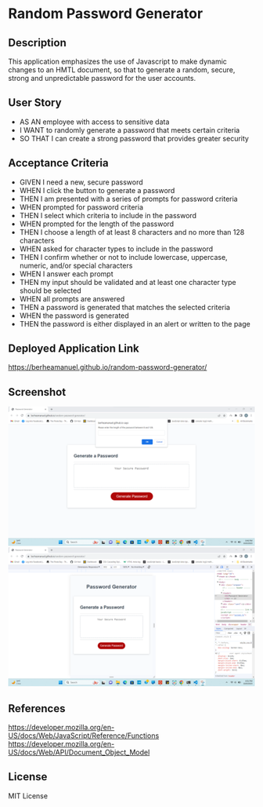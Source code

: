 # Random Password Generator

## Description

This application emphasizes the use of Javascript to make dynamic changes to an HMTL document, so that to generate a random, secure, strong and unpredictable password for the user accounts.

## User Story
* AS AN employee with access to sensitive data
* I WANT to randomly generate a password that meets certain criteria
* SO THAT I can create a strong password that provides greater security

## Acceptance Criteria
* GIVEN I need a new, secure password
* WHEN I click the button to generate a password
* THEN I am presented with a series of prompts for password criteria
* WHEN prompted for password criteria
* THEN I select which criteria to include in the password
* WHEN prompted for the length of the password
* THEN I choose a length of at least 8 characters and no more  than 128 characters
* WHEN asked for character types to include in the password
* THEN I confirm whether or not to include lowercase, uppercase, numeric, and/or special characters
* WHEN I answer each prompt
* THEN my input should be validated and at least one character type should be selected
* WHEN all prompts are answered
* THEN a password is generated that matches the selected criteria
* WHEN the password is generated
* THEN the password is either displayed in an alert or written to the page

## Deployed Application Link
https://berheamanuel.github.io/random-password-generator/

## Screenshot

![Screenshot](<Assets/Screenshot .png>)
![Screenshot1](<Assets/Screenshot1 .png>)
     
    

## References
https://developer.mozilla.org/en-US/docs/Web/JavaScript/Reference/Functions
https://developer.mozilla.org/en-US/docs/Web/API/Document_Object_Model

## License

MIT License



